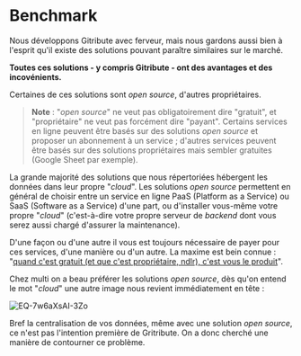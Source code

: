 # Benchmark

Nous développons Gitribute avec ferveur, mais nous gardons aussi bien à l'esprit qu'il existe des solutions pouvant paraître similaires sur le marché.

**Toutes ces solutions - y compris Gitribute - ont des avantages et des incovénients.**

Certaines de ces solutions sont _open source_, d'autres propriétaires.

> **Note** : "_open source_" ne veut pas obligatoirement dire "gratuit", et "propriétaire" ne veut pas forcément dire "payant". Certains services en ligne peuvent être basés sur des solutions _open source_ et proposer un abonnement à un service ; d'autres services peuvent être basés sur des solutions propriétaires mais sembler gratuites (Google Sheet par exemple).

La grande majorité des solutions que nous répertoriées hébergent les données dans leur propre "_cloud_". Les solutions _open source_ permettent en général de  choisir entre un service en ligne PaaS (Platform as a Service) ou SaaS (Software as a Service) d'une part, ou d'installer vous-même votre propre "_cloud_" (c'est-à-dire votre propre serveur de _backend_ dont vous serez aussi chargé d'assurer la maintenance).

D'une façon ou d'une autre il vous est toujours nécessaire de payer pour ces services, d'une manière ou d'un autre. La maxime est bein connue : "[quand  c'est gratuit (et que c'est propriétaire, ndlr), c'est vous le produit](https://techhq.com/2018/04/facebook-if-something-is-free-you-are-the-product/)".

Chez multi on a beau préférer les solutions _open source_, dès qu'on entend le mot "_cloud_" une autre image nous revient immédiatement en tête :

![EQ-7w6aXsAI-3Zo](https://user-images.githubusercontent.com/21986727/180086001-4f9b025c-a0c7-4e82-b74f-9ae7120e9649.jpg)

Bref la centralisation de vos données, même avec une solution _open source_, ce n'est pas l'intention première de Gritribute. On a donc cherché une manière de contourner ce problème.
